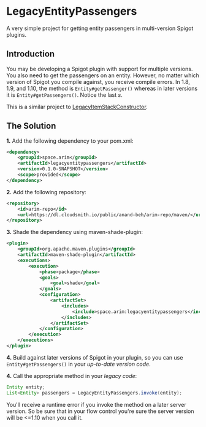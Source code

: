 # LegacyEntityPassengers
A very simple project for getting entity passengers in multi-version Spigot plugins.

## Introduction

You may be developing a Spigot plugin with support for multiple versions. You also need to get the passengers on an entity. However, no matter which version of Spigot you compile against, you receive compile errors. In 1.8, 1.9, and  1.10, the method is `Entity#getPassenger()` whereas in later versions it is `Entity#getPassengers()`. Notice the last *s*.

This is a similar project to [LegacyItemStackConstructor](https://github.com/Arim-Minecraft/LegacyItemStackConstructor).

## The Solution

**1.** Add the following dependency to your pom.xml:
```xml
<dependency>
	<groupId>space.arim</groupId>
	<artifactId>legacyentitypassengers</artifactId>
	<version>0.1.0-SNAPSHOT</version>
	<scope>provided</scope>
</dependency>
```

**2.** Add the following repository:
```xml
<repository>
	<id>arim-repo</id>
	<url>https://dl.cloudsmith.io/public/anand-beh/arim-repo/maven/</url>
</repository>
```

**3.** Shade the dependency using maven-shade-plugin:
```xml
<plugin>
	<groupId>org.apache.maven.plugins</groupId>
	<artifactId>maven-shade-plugin</artifactId>
	<executions>
		<execution>
			<phase>package</phase>
			<goals>
				<goal>shade</goal>
			</goals>
			<configuration>
				<artifactSet>
					<includes>
						<include>space.arim:legacyentitypassengers</include>
					</includes>
				</artifactSet>
			</configuration>
		</execution>
	</executions>
</plugin>
```

**4.** Build against later versions of Spigot in your plugin, so you can use `Entity#getPassengers()` in your *up-to-date version code*.

**4.** Call the appropriate method in your *legacy code*:
```java
Entity entity;
List<Entity> passengers = LegacyEntityPassengers.invoke(entity);
```
You'll receive a runtime error if you invoke the method on a later server version. So be sure that in your flow control you're sure the server version will be <=1.10 when you call it.
